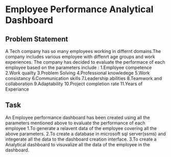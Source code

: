 # Employee Performance Analytical Dashboard

## Problem Statement
A Tech company has so many employees working in differnt domains.The company includes various employee with diffenrt age groups and work experiences.
The company has decided to evaluate the performace of each employee based on the parameters include : 
1.Employee competence
2.Work quailty
3.Problem Solving
4.Professional knowledege
5.Work consistancy
6.Communication skills
7.Leadership abilities
8.Teamwork and collaboration
9.Adaptability
10.Project completion rate
11.Years of Experiance

## Task
An Employee performance dashboard has been created using all the parameters mentioned above to evaluate the performance of each employee
1.To generate a relavent data of the employee covering all the above parameters.
2.To create a database in microsoft sql server(ssms) and integerate all the data to the dashboard creation interface.
3.To create a Analytical dashboard to visuvalize all the data of the employee in the dashboard.
